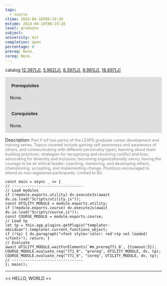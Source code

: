 ```yaml
---
tags:
  - course
ctime: 2024-04-18T00:19:28
mstime: 2024-04-18T00:19:28
level: graduate
subject: 
university: mit
completion: open
percentage: 0
prereq: None.
coreq: None.
---
```


catalog [12.397[J]](http://student.mit.edu/catalog/m12a.html#12.397), [5.962[J]](http://student.mit.edu/catalog/m5b.html#5.962), [8.397[J]](http://student.mit.edu/catalog/m8b.html#8.397), [9.981[J]](http://student.mit.edu/catalog/m9b.html#9.981), [18.897[J]](http://student.mit.edu/catalog/m18b.html#18.897)

<span style="display: block; padding: 15px; background-color: rgb(100, 100, 100, 0.2);"><font id="m_prereq771_0" style="display: block; font-family: Arial, sans-serif; font-weight: bold; padding: 5px">Prerequisites</font><br><span id="prereq771_0">None.</span></span>
<span style="display: block; padding: 15px; background-color: rgb(100, 100, 100, 0.2);"><font id="m_coreq771_0" style="display: block; font-family: Arial, sans-serif; font-weight: bold; padding: 5px">Corequisites</font><br><span id="coreq771_0">None.</span></span>

<font style="">Description:</font>
<font style="color: grey; font-size: 0.8rem;">Part II (of two parts) of the LEAPS graduate career development and training series. Topics covered include gaining self awareness and awareness of others, and communicating with different personality types; learning about team building practices; strategies for recognizing and resolving conflict and bias; advocating for diversity and inclusion; becoming organizationally savvy; having the courage to be an ethical leader; coaching, mentoring, and developing others; championing, accepting, and implementing change. Postdocs encouraged to attend as non-registered participants. Limited to 80.</font>

```dataviewjs
const main = async _ => {
// --------------------------------
// Load modules
if (!module.exports.utility) dv.executeJs(await dv.io.load("Scripts/utility.js"));
const UTILITY_MODULE = module.exports.utility;
if (!module.exports.course) dv.executeJs(await dv.io.load("Scripts/course.js"));
const COURSE_MODULE = module.exports.course;
// Load tp
let tp = this.app.plugins.getPlugin("templater-obsidian").templater.current_functions_object;
if (!tp) { dv.paragraph("<font style='color: red'>tp not loaded!</font>"); return; }
// Evaluate
await UTILITY_MODULE.waitForElements(`#m_prereq771_0`, {timeout:5});
COURSE_MODULE.evaluate_req("771_0", "prereq", UTILITY_MODULE, dv, tp);
COURSE_MODULE.evaluate_req("771_0", "coreq", UTILITY_MODULE, dv, tp);
// --------------------------------
}; main();
```

---

<< HELLO, WORLD >>
